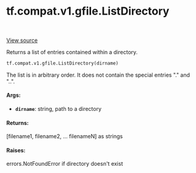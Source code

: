 <div itemscope itemtype="http://developers.google.com/ReferenceObject">
<meta itemprop="name" content="tf.compat.v1.gfile.ListDirectory" />
<meta itemprop="path" content="Stable" />
</div>

# tf.compat.v1.gfile.ListDirectory

<!-- Insert buttons and diff -->

<table class="tfo-notebook-buttons tfo-api" align="left">
</table>

<a target="_blank" href="/code/stable/tensorflow/python/lib/io/file_io.py">View source</a>



Returns a list of entries contained within a directory.

``` python
tf.compat.v1.gfile.ListDirectory(dirname)
```



<!-- Placeholder for "Used in" -->

The list is in arbitrary order. It does not contain the special entries "."
and "..".

#### Args:


* <b>`dirname`</b>: string, path to a directory


#### Returns:

[filename1, filename2, ... filenameN] as strings



#### Raises:

errors.NotFoundError if directory doesn't exist


